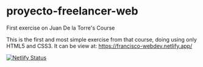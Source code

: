 # proyecto-freelancer-web
First exercise on Juan De la Torre's Course

This is the first and most simple exercise from that course, doing using only HTML5 and CSS3.
It can be view at: https://francisco-webdev.netlify.app/



[![Netlify Status](https://api.netlify.com/api/v1/badges/407d9a3a-1c11-4c25-99aa-91577affa3e7/deploy-status)](https://app.netlify.com/sites/francisco-webdev/deploys)
